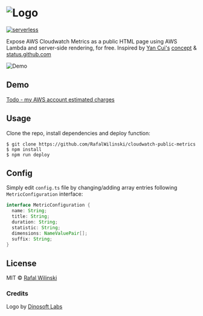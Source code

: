 # ![Logo](assets/logo.png "cloudwatch-public-metrics")

[![serverless](http://public.serverless.com/badges/v3.svg)](http://www.serverless.com)

Expose AWS Cloudwatch Metrics as a public HTML page using AWS Lambda and server-side rendering, for free. Inspired by [Yan Cui's](https://github.com/theburningmonk) [concept](https://pbs.twimg.com/media/DXmrxJQXcAAGxGB.jpg:large) & [status.github.com](status.github.com)

![Demo](assets/demo.png "demo")

## Demo

[Todo - my AWS account estimated charges](https://yvuuhi6gyg.execute-api.us-east-1.amazonaws.com/dev/)

## Usage

Clone the repo, install dependencies and deploy function:

```
$ git clone https://github.com/RafalWilinski/cloudwatch-public-metrics
$ npm install
$ npm run deploy
```

## Config
Simply edit `config.ts` file by changing/adding array entries following `MetricConfiguration` interface:

```java
interface MetricConfiguration {
  name: String;
  title: String;
  duration: String;
  statistic: String;
  dimensions: NameValuePair[];
  suffix: String;
}
```

## License
MIT © [Rafal Wilinski](http://rwilinski.me)

### Credits
Logo by [Dinosoft Labs](https://thenounproject.com/dinosoftlabs/)
